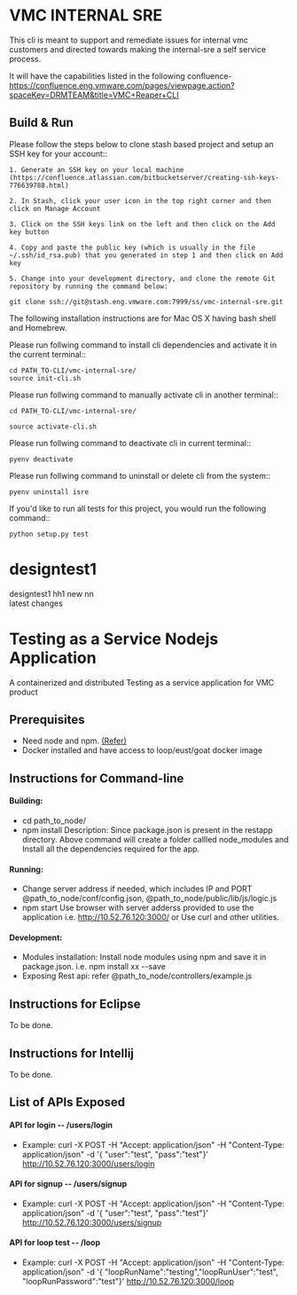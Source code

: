 VMC INTERNAL SRE
================
This cli is meant to support and remediate issues for internal vmc customers and directed towards making the internal-sre a self service process.

It will have the capabilities listed in the following confluence- https://confluence.eng.vmware.com/pages/viewpage.action?spaceKey=DRMTEAM&title=VMC+Reaper+CLI
 
Build & Run
-----------
Please follow the steps below to clone stash based project and setup an SSH key for your account::

    1. Generate an SSH key on your local machine (https://confluence.atlassian.com/bitbucketserver/creating-ssh-keys-776639788.html)

    2. In Stash, click your user icon in the top right corner and then click on Manage Account

    3. Click on the SSH keys link on the left and then click on the Add key button

    4. Copy and paste the public key (which is usually in the file ~/.ssh/id_rsa.pub) that you generated in step 1 and then click on Add key

    5. Change into your development directory, and clone the remote Git repository by running the command below:

    git clone ssh://git@stash.eng.vmware.com:7999/ss/vmc-internal-sre.git


The following installation instructions are for Mac OS X having bash shell and Homebrew.

Please run follwing command to install cli dependencies and activate it in the current terminal::

    cd PATH_TO-CLI/vmc-internal-sre/
    source init-cli.sh


Please run follwing command to manually activate cli in another terminal::

    cd PATH_TO-CLI/vmc-internal-sre/

    source activate-cli.sh


Please run follwing command to deactivate cli in current terminal::

    pyenv deactivate


Please run follwing command to uninstall or delete cli from the system::

    pyenv uninstall isre


If you'd like to run all tests for this project, you would run the following command::

    python setup.py test




# designtest1
designtest1
hh1
new
nn  
latest changes


# Testing as a Service Nodejs Application
A containerized and distributed Testing as a service application for VMC product


## Prerequisites
- Need node and npm. [(Refer)](https://nodejs.org/en/download/package-manager/)
- Docker installed and have access to loop/eust/goat docker image


## Instructions for Command-line
#### Building:
 - cd path_to_node/
 - npm install
     Description: Since package.json is present in the restapp directory.
     Above command will create a folder callled node_modules and
     Install all the dependencies required for the app.
     
#### Running:
 - Change server address if needed, which includes IP and PORT
 @path_to_node/conf/config.json, @path_to_node/public/lib/js/logic.js
 - npm start
 Use browser with server adderss provided to use the application i.e. http://10.52.76.120:3000/ or Use curl and other utilities.
 
#### Development:
 - Modules installation: Install node modules using npm and save it in package.json. i.e.  npm install xx --save
 - Exposing Rest api: refer @path_to_node/controllers/example.js


## Instructions for Eclipse
To be done.


## Instructions for Intellij
To be done.


## List of APIs Exposed
#### API for login -- /users/login
- Example: curl -X POST -H "Accept: application/json" -H "Content-Type: application/json" -d '{ "user":"test", "pass":"test"}' http://10.52.76.120:3000/users/login

#### API for signup -- /users/signup
- Example: curl -X POST -H "Accept: application/json" -H "Content-Type: application/json" -d '{ "user":"test", "pass":"test"}' http://10.52.76.120:3000/users/signup

#### API for loop test -- /loop
- Example: curl -X POST -H "Accept: application/json" -H "Content-Type: application/json" -d '{ "loopRunName":"testing","loopRunUser":"test", "loopRunPassword":"test"}' http://10.52.76.120:3000/loop
